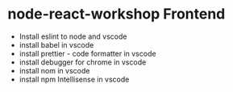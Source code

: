 # node-react-workshop Frontend

* Install eslint to node and vscode
* install babel in vscode
* install prettier - code formatter in vscode
* install debugger for chrome in vscode
* install nom in vscode
* install npm Intellisense in vscode
